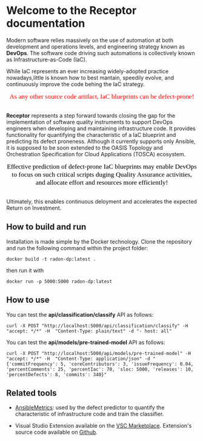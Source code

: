 # Welcome to the Receptor documentation

Modern software relies massively on the use of automation at both development and operations levels, and engineering strategy known as **DevOps**.
The software code driving such automations is collectively known as Infrastructure-as-Code (IaC).

While IaC represents an ever increasing widely-adopted practice nowadays,little is known how to best mantain, speedily evolve, and continuously improve the code behing the IaC strategy.

<div style="text-align:center"><span style="color:red; font-family:Georgia; font-size:1.25em;">
As any other source code artifact, IaC blueprints can be defect-prone!
</span></div>

<br>

**Receptor** represents a step forward towards closing the gap for the implementation of software quality instruments to support DevOps engineers when developing and maintaining infrastructure code.
It provides functionality for quantifying the characteristic of a IaC blueprint and predicting its defect proneness.
Although it currently supports only Ansible, it is supposed to be soon extended to the OASIS Topology and Orchestration Specification for Cloud Applications (TOSCA) ecosystem. 

<div style="text-align:center"><span style="color:black; font-family:Georgia; font-size:1.25em;">
Effective prediction of defect-prone IaC blueprints may enable DevOps to focus on such critical scripts duging Quality Assurance activities, and allocate effort and resources more efficiently!
</span></div>

<br>

Ultimately, this enables continuous deloyment and accelerates the expected Return on Investment.



## How to build and run

Installation is made simple by the Docker technology.
Clone the repository and run the following command within the project folder:

```
docker build -t radon-dp:latest .
```

then run it with

```
docker run -p 5000:5000 radon-dp:latest
```


## How to use

You can test the **api/classification/classify** API as follows:

```
curl -X POST "http://localhost:5000/api/classification/classify" -H  "accept: */*" -H  "Content-Type: plain/text" -d "- host: all"
```


You can test the **api/models/pre-trained-model** API as follows:

```
curl -X POST "http://localhost:5000/api/models/pre-trained-model" -H  "accept: */*" -H  "Content-Type: application/json" -d "{'commitFrequency': 5, 'coreContributors': 3, 'issueFrequency': 0.04, 'percentComments': 25, 'percentIac': 70, 'sloc: 5000, 'releases': 10, 'percentDefects': 8, 'commits': 340}"
```




## Related tools

* [AnsibleMetrics](https://radon-h2020.github.io/radon-ansible-metrics/): used by the defect predictor to quantify the characteristic of infrastructure code and train the classifier.

* Visual Studio Extension available on the [VSC Marketplace](https://marketplace.visualstudio.com/items?itemName=sdallapalma.radon-defect-predictor). 
  Extension's source code available on [Github](https://github.com/radon-h2020/radon-defect-prediction-plugin.git).